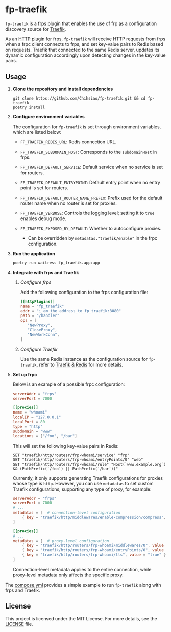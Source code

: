 # fp-traefik

`fp-traefik` is a [frps](https://github.com/fatedier/frp) plugin
that enables the use of frp as a configuration discovery source for [Traefik](https://traefik.io/traefik/).

As an [HTTP plugin](https://github.com/fatedier/frp/blob/master/doc/server_plugin.md) for frps,
`fp-traefik` will receive HTTP requests from frps when a frpc client connects to frps,
and set key-value pairs to Redis based on requests.
Traefik that connected to the same Redis server,
updates its dynamic configuration accordingly upon detecting changes in the key-value pairs.

## Usage

1. **Clone the repository and install dependencies**

   ```shell
   git clone https://github.com/Chihsiao/fp-traefik.git && cd fp-traefik
   poetry install
   ```

2. **Configure environment variables**

   The configuration for `fp-traefik` is set through environment variables, which are listed below:

   - `FP_TRAEFIK_REDIS_URL`: Redis connection URL.
   - `FP_TRAEFIK_SUBDOMAIN_HOST`: Corresponds to the `subdomainHost` in frps.
   - `FP_TRAEFIK_DEFAULT_SERVICE`: Default service when no service is set for routers.
   - `FP_TRAEFIK_DEFAULT_ENTRYPOINT`: Default entry point when no entry point is set for routers.
   - `FP_TRAEFIK_DEFAULT_ROUTER_NAME_PREFIX`: Prefix used for the default router name when no router is set for proxies.
   - `FP_TRAEFIK_VERBOSE`: Controls the logging level; setting it to `true` enables debug mode.

   - `FP_TRAEFIK_EXPOSED_BY_DEFAULT`: Whether to autoconfigure proxies.
     - Can be overridden by `metadatas."traefik/enable"` in the frpc configuration.

3. **Run the application**

   ```shell
   poetry run waitress fp_traefik.app:app
   ```

4. **Integrate with frps and Traefik**

   1. _Configure frps_

      Add the following configuration to the frps configuration file:

      ```toml
      [[httpPlugins]]
      name = "fp_traefik"
      addr = "i_am_the_address_to_fp_traefik:8080"
      path = "/handler"
      ops = [
         "NewProxy",
         "CloseProxy",
         "NewWorkConn",
      ]
      ```

   2. _Configure Traefik_

      Use the same Redis instance as the configuration source for `fp-traefik`, refer to [Traefik & Redis](https://doc.traefik.io/traefik/providers/redis/) for more details.

5. **Set up frpc**

   Below is an example of a possible frpc configuration:

   ```toml
   serverAddr = "frps"
   serverPort = 7000
   
   [[proxies]]
   name = "whoami"
   localIP = "127.0.0.1"
   localPort = 80
   type = "http"
   subdomain = "www"
   locations = ["/foo", "/bar"]
   ```

   This will set the following key-value pairs in Redis:

   ```redis
   SET "traefik/http/routesr/frp-whoami/service" "frp"
   SET "traefik/http/routers/frp-whoami/entryPoints/0" "web"
   SET "traefik/http/routers/frp-whoami/rule" "Host(`www.example.org`) && (PathPrefix(`/foo`) || PathPrefix(`/bar`))"
   ```

   Currently, it only supports generating Traefik configurations for proxies whose type is `http`.
   However, you can use `metadatas` to set custom Traefik configurations, supporting any type of proxy, for example:

   ```toml
   serverAddr = "frps"
   serverPort = 7000
   # ...
   metadatas = [  # connection-level configuration
       { key = "traefik/http/middlewares/enable-compression/compress", value = "true" },
   ]
   
   [[proxies]]
   # ...
   metadatas = [  # proxy-level configuration
       { key = "traefik/http/routers/frp-whoami/middlewares/0", value = "enable-compression" },
       { key = "traefik/http/routers/frp-whoami/entryPoints/0", value = "web-secure" },
       { key = "traefik/http/routers/frp-whoami/tls", value = "true" },
   ]
   ```

   Connection-level metadata applies to the entire connection, while proxy-level metadata only affects the specific proxy.

The [compose.yml](compose.yml) provides a simple example to run `fp-traefik` along with frps and Traefik.

## License

This project is licensed under the MIT License. For more details, see the [LICENSE](LICENSE) file.
